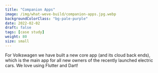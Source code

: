 ```yaml
---
title: "Companion Apps"
image: /img/what-weve-build/companion-apps.jpg.webp
backgroundColorClass: "bg-pale-purple"
date: 2022-02-02
draft: false
tags: [case study]
weight: 80
size: small
---
```


For Volkswagen we have built a new core app (and its cloud back ends), which is the main app for all new owners of the recently launched electric cars. We love using Flutter and Dart!